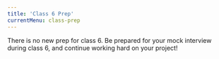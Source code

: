 ```yaml
---
title: 'Class 6 Prep'
currentMenu: class-prep
---
```


There is no new prep for class 6. Be prepared for your mock interview during class 6, and continue working hard on your project!